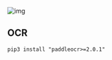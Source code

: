 <!--
title: A3-Paddle框架
sort:
-->

![img](https://gitee.com/nmdfzf404/Image-hosting/raw/master/2021/316984568d8e4e189fe3449108fa1d76a7d82330834f41139f2aaba8f745d49a)

## OCR

```
pip3 install "paddleocr>=2.0.1"
```
